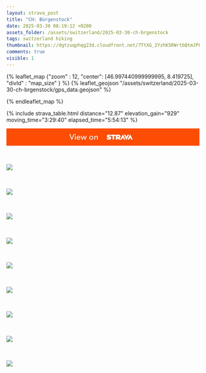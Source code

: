 ```yaml
---
layout: strava_post
title: "CH: Bürgenstock"
date: 2025-03-30 08:19:12 +0200
assets_folder: /assets/switzerland/2025-03-30-ch-brgenstock
tags: switzerland hiking
thumbnail: https://dgtzuqphqg23d.cloudfront.net/7TtXG_2YzhK5RWrtbQtmJPLQH3HPwFWpNvMVsFg5ZWU-1024x768.jpg
comments: true
visible: 1
---
```



{% leaflet_map {"zoom" : 12,
                  "center": [46.997440999999995, 8.419725],
                 "divId" : "map_size" } %}
    {% leaflet_geojson "/assets/switzerland/2025-03-30-ch-brgenstock/gps_data.geojson" %}

{% endleaflet_map %}





{% include strava_table.html distance="12.87" elevation_gain="929" moving_time="3:29:40" elapsed_time="5:54:13" %}

[![](/assets/strava.jpg)](https://www.strava.com/activities/14030501225)


<br />

![](https://dgtzuqphqg23d.cloudfront.net/7TtXG_2YzhK5RWrtbQtmJPLQH3HPwFWpNvMVsFg5ZWU-1024x768.jpg)


<br />

![](https://dgtzuqphqg23d.cloudfront.net/WVKdfG7rcNHtmNGhIwbb0lf1T0nJKazlrmZ-ZfUSNis-1024x768.jpg)


<br />

![](https://dgtzuqphqg23d.cloudfront.net/Iwl5pNQd1RLXF4325a6kFQ8KMf3fnSnQlmUAZP_QwJ8-1024x768.jpg)


<br />

![](https://dgtzuqphqg23d.cloudfront.net/zqdnlADgJl1rrXIAH7bJ9R07DOt4Qq421GbyhCzru7w-768x1024.jpg)


<br />

![](https://dgtzuqphqg23d.cloudfront.net/kefiTcg-8eG_DuyUstme-NHqqOaCxKFJy8AEWqeMzRQ-1024x768.jpg)


<br />

![](https://dgtzuqphqg23d.cloudfront.net/xAgB1zu93k9PYCTO3HgfZ7rQ0XRvffvgNthuoM-GZ3Y-1024x768.jpg)


<br />

![](https://dgtzuqphqg23d.cloudfront.net/tP91NOmhbanfc0nutpeBJuH0HvgC7ppUUUqCsMD5i5E-1024x768.jpg)


<br />

![](https://dgtzuqphqg23d.cloudfront.net/0BRZcvvz9ZUXARm_CDW7xkOaZPkE75M_m-SIdaNV8wc-1024x768.jpg)


<br />

![](https://dgtzuqphqg23d.cloudfront.net/lDZ62P8pUeFDjLjefqoMh95MYWy6mT1x8VWsaCe5DUU-768x1024.jpg)
